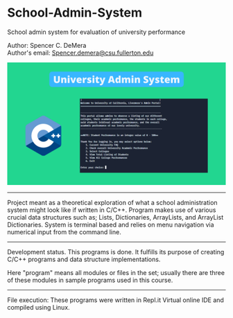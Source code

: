 # School-Admin-System
School admin system for evaluation of university performance

Author: Spencer C. DeMera\
Author's email: Spencer.demera@csu.fullerton.edu

<img src="admin.png">

--- 
Project meant as a theoretical exploration of what a school administration system might look like if written in C/C++. Program makes use of various crucial data structures such as; Lists, Dictionaries, ArrayLists, and ArrayList Dictionaries. System is terminal based and relies on menu navigation via numerical input from the command line.
 
---
Development status.  This programs is done.  It fulfills its purpose of creating C/C++ programs and data structure implementations.

Here "program" means all modules or files in the set; usually there are three of these modules in sample programs used in
this course.

---
File execution: These programs were written in Repl.it Virtual online IDE and compiled using Linux.
